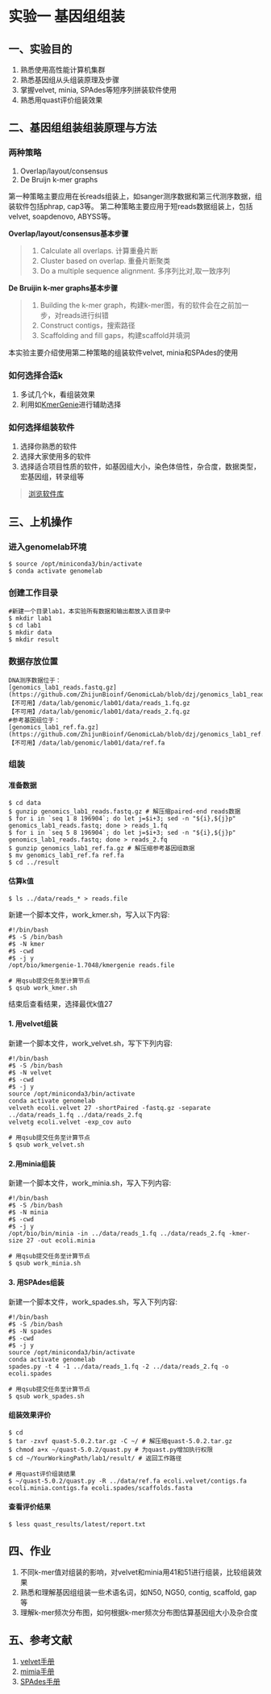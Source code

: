 # 实验一 基因组组装
## 一、实验目的  
1. 熟悉使用高性能计算机集群
2. 熟悉基因组从头组装原理及步骤  
3. 掌握velvet, minia, SPAdes等短序列拼装软件使用 
4. 熟悉用quast评价组装效果  

## 二、基因组组装组装原理与方法  
### 两种策略  
   1. Overlap/layout/consensus
   2. De Bruijn k-mer graphs  

第一种策略主要应用在长reads组装上，如sanger测序数据和第三代测序数据，组装软件包括phrap, cap3等。  第二种策略主要应用于短reads数据组装上，包括velvet, soapdenovo, ABYSS等。  

**Overlap/layout/consensus基本步骤**  
> 1. Calculate all overlaps. 计算重叠片断  
> 2. Cluster based on overlap. 重叠片断聚类  
> 3. Do a multiple sequence alignment. 多序列比对,取一致序列  

**De Bruijin k-mer graphs基本步骤**  
> 1. Building the k-mer graph，构建k-mer图，有的软件会在之前加一步，对reads进行纠错  
> 2. Construct contigs，搜索路径  
> 3. Scaffolding and fill gaps，构建scaffold并填洞  

本实验主要介绍使用第二种策略的组装软件velvet, minia和SPAdes的使用

### 如何选择合适k
1. 多试几个k，看组装效果
2. 利用如[KmerGenie](http://kmergenie.bx.psu.edu/)进行辅助选择  
 
### 如何选择组装软件
1. 选择你熟悉的软件  
2. 选择大家使用多的软件
3. 选择适合项目性质的软件，如基因组大小，染色体倍性，杂合度，数据类型，宏基因组，转录组等

> [浏览软件库](https://omictools.com/genome-assembly-category)

## 三、上机操作
### 进入genomelab环境
```
$ source /opt/miniconda3/bin/activate
$ conda activate genomelab
```
### 创建工作目录
```
#新建一个目录lab1，本实验所有数据和输出都放入该目录中  
$ mkdir lab1
$ cd lab1
$ mkdir data
$ mkdir result
```

### 数据存放位置  
```
DNA测序数据位于：
[genomics_lab1_reads.fastq.gz](https://github.com/ZhijunBioinf/GenomicLab/blob/dzj/genomics_lab1_reads.fastq.gz)
【不可用】/data/lab/genomic/lab01/data/reads_1.fq.gz
【不可用】/data/lab/genomic/lab01/data/reads_2.fq.gz
#参考基因组位于：
[genomics_lab1_ref.fa.gz](https://github.com/ZhijunBioinf/GenomicLab/blob/dzj/genomics_lab1_ref.fa.gz)
【不可用】/data/lab/genomic/lab01/data/ref.fa
```

### 组装  
#### 准备数据  
```shell
$ cd data
$ gunzip genomics_lab1_reads.fastq.gz # 解压缩paired-end reads数据
$ for i in `seq 1 8 196904`; do let j=$i+3; sed -n "${i},${j}p" genomics_lab1_reads.fastq; done > reads_1.fq
$ for i in `seq 5 8 196904`; do let j=$i+3; sed -n "${i},${j}p" genomics_lab1_reads.fastq; done > reads_2.fq
$ gunzip genomics_lab1_ref.fa.gz # 解压缩参考基因组数据
$ mv genomics_lab1_ref.fa ref.fa
$ cd ../result
```

#### 估算k值  
```
$ ls ../data/reads_* > reads.file
```
新建一个脚本文件，work_kmer.sh，写入以下内容:  
```
#!/bin/bash
#$ -S /bin/bash
#$ -N kmer
#$ -cwd
#$ -j y
/opt/bio/kmergenie-1.7048/kmergenie reads.file
```

```
# 用qsub提交任务至计算节点
$ qsub work_kmer.sh
```
结束后查看结果，选择最优k值27

#### 1. 用velvet组装
新建一个脚本文件，work_velvet.sh，写下下列内容:  
```
#!/bin/bash
#$ -S /bin/bash
#$ -N velvet
#$ -cwd
#$ -j y
source /opt/miniconda3/bin/activate
conda activate genomelab
velveth ecoli.velvet 27 -shortPaired -fastq.gz -separate ../data/reads_1.fq ../data/reads_2.fq
velvetg ecoli.velvet -exp_cov auto
```

```
# 用qsub提交任务至计算节点
$ qsub work_velvet.sh
```

#### 2.用minia组装  
新建一个脚本文件，work_minia.sh，写入下列内容:  
```
#!/bin/bash
#$ -S /bin/bash
#$ -N minia
#$ -cwd
#$ -j y
/opt/bio/bin/minia -in ../data/reads_1.fq ../data/reads_2.fq -kmer-size 27 -out ecoli.minia
```

```
# 用qsub提交任务至计算节点
$ qsub work_minia.sh
```

#### 3. 用SPAdes组装  
新建一个脚本文件，work_spades.sh，写入下列内容:  
```
#!/bin/bash
#$ -S /bin/bash
#$ -N spades
#$ -cwd
#$ -j y
source /opt/miniconda3/bin/activate
conda activate genomelab
spades.py -t 4 -1 ../data/reads_1.fq -2 ../data/reads_2.fq -o ecoli.spades
```

```
# 用qsub提交任务至计算节点
$ qsub work_spades.sh
```

#### 组装效果评价  
```
$ cd
$ tar -zxvf quast-5.0.2.tar.gz -C ~/ # 解压缩quast-5.0.2.tar.gz
$ chmod a+x ~/quast-5.0.2/quast.py # 为quast.py增加执行权限
$ cd ~/YourWorkingPath/lab1/result/ # 返回工作路径

# 用quast评价组装结果
$ ~/quast-5.0.2/quast.py -R ../data/ref.fa ecoli.velvet/contigs.fa ecoli.minia.contigs.fa ecoli.spades/scaffolds.fasta
```

#### 查看评价结果  
```
$ less quast_results/latest/report.txt 
```

## 四、作业  
1. 不同k-mer值对组装的影响，对velvet和minia用41和51进行组装，比较组装效果  
2. 熟悉和理解基因组组装一些术语名词，如N50, NG50, contig, scaffold, gap等
3. 理解k-mer频次分布图，如何根据k-mer频次分布图估算基因组大小及杂合度  
 
## 五、参考文献  
1. [velvet手册](https://github.com/dzerbino/velvet/blob/master/Manual.pdf)
2. [mimia手册](https://github.com/GATB/minia#introduction)
3. [SPAdes手册](https://github.com/ablab/spades)

